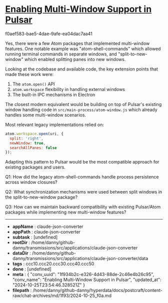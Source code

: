 # [Enabling Multi-Window Support in Pulsar](https://claude.ai/chat/1f934b2c-e326-4d43-88de-2c46e4b26c95)

f0aef583-bae5-4dae-9afe-ea04dac7aa41

 Yes, there were a few Atom packages that implemented multi-window features. One notable example was "atom-shell-commands" which allowed running terminal commands in separate windows, and "split-to-new-window" which enabled splitting panes into new windows.

Looking at the codebase and available code, the key extension points that made these work were:

1. The `atom.open()` API
2. `atom.workspace` flexibility in handling external windows
3. The built-in IPC mechanisms in Electron

The closest modern equivalent would be building on top of Pulsar's existing window handling code in `src/main-process/atom-window.js` which already handles some multi-window scenarios.

Most relevant legacy implementations relied on:

```javascript
atom.workspace.open(uri, {
  split: 'right',
  newWindow: true,
  searchAllPanes: false
});
```

Adapting this pattern to Pulsar would be the most compatible approach for existing packages and users.

Q1: How did the legacy atom-shell-commands handle process persistence across window closures?

Q2: What synchronization mechanisms were used between split windows in the split-to-new-window package?

Q3: How can we maintain backward compatibility with existing Pulsar/Atom packages while implementing new multi-window features?

---

* **appName** : claude-json-converter
* **appPath** : claude-json-converter
* **subtask** : [undefined]
* **rootDir** : /home/danny/github-danny/transmissions/src/applications/claude-json-converter
* **dataDir** : /home/danny/github-danny/transmissions/src/applications/claude-json-converter/data
* **tags** : ccc10.ccc20.ccc30.ccc40.ccc50
* **done** : [undefined]
* **meta** : {
  "conv_uuid": "1f934b2c-e326-4d43-88de-2c46e4b26c95",
  "conv_name": "Enabling Multi-Window Support in Pulsar",
  "updated_at": "2024-10-25T23:54:46.328521Z"
}
* **filepath** : /home/danny/github-danny/hyperdata/docs/postcraft/content-raw/chat-archives/md/1f93/2024-10-25_f0a.md
